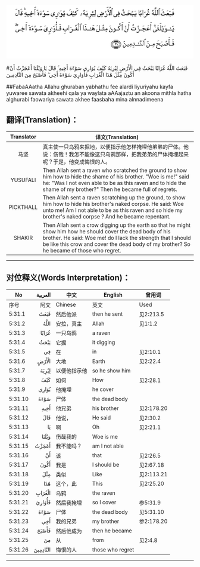 ![005:031](images/005_031.gif)

#فَبَعَثَ اللَّهُ غُرَابًا يَبْحَثُ فِي الْأَرْضِ لِيُرِيَهُ كَيْفَ يُوَارِي سَوْءَةَ أَخِيهِ ۚ قَالَ يَا وَيْلَتَا أَعَجَزْتُ أَنْ أَكُونَ مِثْلَ هَٰذَا الْغُرَابِ فَأُوَارِيَ سَوْءَةَ أَخِي ۖ فَأَصْبَحَ مِنَ النَّادِمِينَ 

##FabaAAatha Allahu ghuraban yabhathu fee alardi liyuriyahu kayfa yuwaree sawata akheehi qala ya waylata aAAajaztu an akoona mithla hatha alghurabi faowariya sawata akhee faasbaha mina alnnadimeena 

## 翻译(Translation)：

| Translator | 译文(Translation)                                            |
| :--------: | ------------------------------------------------------------ |
|    马坚    | 真主使一只乌鸦来掘地，以便指示他怎样掩埋他弟弟的尸体。他说：伤哉！我怎不能像这只乌鸦那样，把我弟弟的尸体掩埋起来呢？于是，他变成悔恨的人。 |
|  YUSUFALI  | Then Allah sent a raven who scratched the ground to show him how to hide the shame of his brother. "Woe is me!" said he: "Was I not even able to be as this raven and to hide the shame of my brother?" Then he became full of regrets. |
| PICKTHALL  | Then Allah sent a raven scratching up the ground, to show him how to hide his brother's naked corpse. He said: Woe unto me! Am I not able to be as this raven and so hide my brother's naked corpse ? And he became repentant. |
|   SHAKIR   | Then Allah sent a crow digging up the earth so that he might show him how he should cover the dead body of his brother. He said: Woe me! do I lack the strength that I should be like this crow and cover the dead body of my brother? So he became of those who regret. |

---

## 对位释义(Words Interpretation)：

| No   | العربية | 中文    | English | 曾用词 |
| ---- | ------: | ------- | ------- | ------ |
| 序号 |    阿文 | Chinese | 英文    | Used   |
| 5:31.1  | فَبَعَثَ     | 然后他派     | then he sent     | 见2:213.5  |
| 5:31.2  | اللَّهُ     | 安拉，真主   | Allah            | 见1:1.2    |
| 5:31.3  | غُرَابًا    | 一只乌鸦     | a raven          |            |
| 5:31.4  | يَبْحَثُ     | 它掘         | it digging       |            |
| 5:31.5  | فِي       | 在           | in               | 见2:10.1   |
| 5:31.6  | الْأَرْضِ    | 大地         | Earth            | 见2:22.4   |
| 5:31.7  | لِيُرِيَهُ    | 以便他指示他 | so he show him   |            |
| 5:31.8  | كَيْفَ      | 如何         | How              | 见2:28.1   |
| 5:31.9  | يُوَارِي    | 他掩埋       | he cover         |            |
| 5:31.10 | سَوْءَةَ     | 尸体         | the dead body    |            |
| 5:31.11 | أَخِيهِ     | 他兄弟       | his brother      | 见2:178.20 |
| 5:31.12 | قَالَ      | 他说，       | He said          | 见2:30.2   |
| 5:31.13 | يَا       | 啊           | Oh               | 见2:21.1   |
| 5:31.14 | وَيْلَتَا    | 伤哉我的     | Woe is me        |            |
| 5:31.15 | أَعَجَزْتُ    | 我不能吗？   | am I not able    |            |
| 5:31.16 | أَنْ       | 该           | that             | 见2:26.5   |
| 5:31.17 | أَكُونَ     | 我是         | I should be      | 见2:67.18  |
| 5:31.18 | مِثْلَ      | 类似         | Like             | 见2:113.21 |
| 5:31.19 | هَٰذَا      | 这个，此     | This             | 见2:25.20  |
| 5:31.20 | الْغُرَابِ   | 乌鸦         | the raven        |            |
| 5:31.21 | فَأُوَارِيَ   | 然后我掩埋   | so I cover       | 参5:31.9   |
| 5:31.22 | سَوْءَةَ     | 尸体         | the dead body    | 见5:31.10  |
| 5:31.23 | أَخِي      | 我的兄弟     | my brother       | 参2:178.20 |
| 5:31.24 | فَأَصْبَحَ    | 然后他成为   | then he became   |            |
| 5:31.25 | مِنَ       | 从           | from             | 见2:4.8    |
| 5:31.26 | النَّادِمِينَ | 悔恨的人     | those who regret |            |

---
